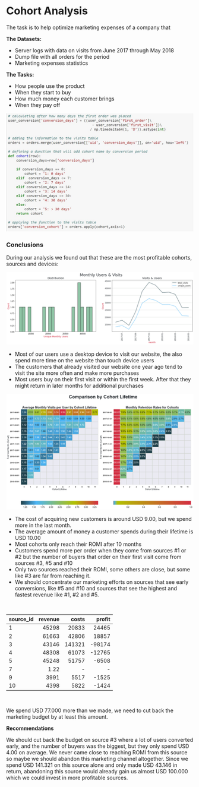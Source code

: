 # Cohort Analysis

The task is to help optimize marketing expenses of a company that 

**The Datasets:**
* Server logs with data on visits from June 2017 through May 2018
* Dump file with all orders for the period
* Marketing expenses statistics

**The Tasks:**
* How people use the product
* When they start to buy
* How much money each customer brings
* When they pay off

<img src="cohort_code.JPG">

### Conclusions
During our analysis we found out that these are the most profitable cohorts, sources and devices:

<img src="Monthly_Visits.png">

* Most of our users use a desktop device to visit our website, the also spend more time on the website than touch device users
* The customers that already visited our website one year ago tend to visit the site more often and make more purchases
* Most users buy on their first visit or within the first week. After that they might return in later months for additional purchases
  
<img src="Cohort_Analysis.png">

* The cost of acquiring new customers is around USD 9.00, but we spend more in the last month.
* The average amount of money a customer spends during their lifetime is USD 10.00
* Most cohorts only reach their ROMI after 10 months
* Customers spend more per order when they come from sources #1 or #2 but the number of buyers that order on their first visit come from sources #3, #5 and #10
* Only two sources reached their ROMI, some others are close, but some like #3 are far from reaching it.
* We should concentrate our marketing efforts on sources that see early conversions, like #5 and #10 and sources that see the highest and fastest revenue like #1, #2 and #5.

<br>

source_id|revenue|costs|profit
---|--:|--:|--:
1|45298|20833|24465
2|61663|42806|18857
3|43146|141321|-98174
4|48308|61073|-12765
5|45248|51757|-6508
7|1.22|-|-
9|3991|5517|-1525
10|4398|5822|-1424

<br>

We spend USD 77.000 more than we made, we need to cut back the marketing budget by at least this amount.

**Recommendations**

We should cut back the budget on source #3 where a lot of users converted early, and the number of buyers was the biggest, but they only spend USD 4.00 on average. We never came close to reaching ROMI from this source so maybe we should abandon this marketing channel altogether. Since we spend USD 141.321 on this source alone and only made USD 43.146 in return, abandoning this source would already gain us almost USD 100.000 which we could invest in more profitable sources.
